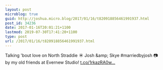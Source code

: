 ```yaml
---
layout: post
microblog: true
guid: http://joshua.micro.blog/2017/01/16/t820918856461991937.html
post_id: 34236
date: 2017-01-16T20:01:21+1100
lastmod: 2019-07-30T17:41:20+1100
type: post
url: /2017/01/16/t820918856461991937.html
---
```

Talking 'bout love on North Straddie ☀️ Josh &amp;amp; Skye #marriedbyjosh 📷 by my old friends at Evernew Studio! [t.co/1rkazRA0w...](https://t.co/1rkazRA0wU)

